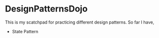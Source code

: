 # DesignPatternsDojo
This is my scatchpad for practicing different design patterns. So far I have,
* State Pattern
